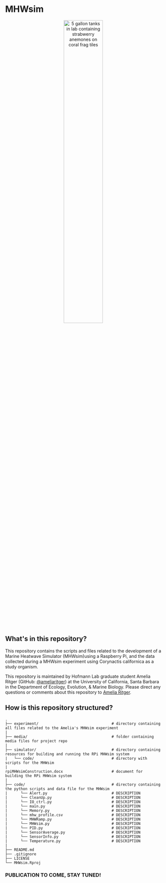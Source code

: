 # MHWsim 

<center><p><img src="/media/mhw_tanks.png" alt="5 gallon tanks in lab containing strabwerry anemones on coral frag tiles" width="50%"/></p></center>

## What's in this repository?
This repository contains the scripts and files related to the development of a Marine Heatwave Simulator (MHWsim)using a Raspberry Pi, and the data collected during a MHWsim experiment using Corynactis californica as a study organism.

This repository is maintained by Hofmann Lab graduate student Amelia Ritger (GitHub: [@ameliaritger](https://github.com/ameliaritger)) at the University of California, Santa Barbara in the Department of Ecology, Evolution, & Marine Biology. Please direct any questions or comments about this repository to [Amelia Ritger](mailto:aritger@ucsb.edu).

## How is this repository structured?
```
.
├── experiment/                                 # directory containing all files related to the Amelia's MHWsim experiment
|
├── media/                                      # folder containing media files for project repo
|
├── simulator/                                  # directory containing resources for building and running the RPi MHWsim system
|   └── code/                                   # directory with scripts for the MHWsim
|
rpiMHWsimConstruction.docx                      # document for building the RPi MHWsim system
|
├── code/                                       # directory containing the python scripts and data file for the MHWsim
|      └── Alert.py                             # DESCRIPTION
|      └── CleanUp.py                           # DESCRIPTION
|      └── IO_ctrl.py                           # DESCRIPTION
|      └── main.py                              # DESCRIPTION
|      └── Memory.py                            # DESCRIPTION
|      └── mhw_profile.csv                      # DESCRIPTION
|      └── MHWRamp.py                           # DESCRIPTION
|      └── MHWsim.py                            # DESCRIPTION
|      └── PID.py                               # DESCRIPTION
|      └── SensorAverage.py                     # DESCRIPTION
|      └── SensorInfo.py                        # DESCRIPTION
|      └── Temperature.py                       # DESCRIPTION
|
├── README.md
├── .gitignore   
├── LICENSE        
└── MHWsim.Rproj
```

### PUBLICATION TO COME, STAY TUNED!

